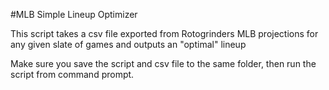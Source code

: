 #MLB Simple Lineup Optimizer

This script takes a csv file exported from Rotogrinders MLB projections for any given slate of games and outputs an "optimal" lineup

Make sure you save the script and csv file to the same folder, then run the script from command prompt.
